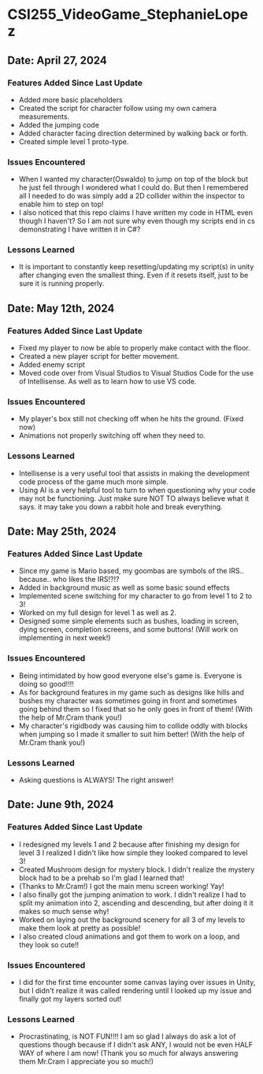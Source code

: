 # CSI255_VideoGame_StephanieLopez
 
## Date: April 27, 2024
### Features Added Since Last Update
- Added more basic placeholders
- Created the script for character follow using my own camera measurements.
- Added the jumping code
- Added character facing direction determined by walking back or forth.
- Created simple level 1 proto-type.

### Issues Encountered
- When I wanted my character(Oswaldo) to jump on top of the block but he just fell through I wondered what I could do. But then I remembered all I needed to do was simply add a 2D collider within the inspector to enable him to step on top! 
- I also noticed that this repo claims I have written my code in HTML even though I haven't? So I am not sure why even though my scripts end in cs demonstrating I have written it in C#?

### Lessons Learned
- It is important to constantly keep resetting/updating my script(s) in unity after changing even the smallest thing. Even if it resets itself, just to be sure  it is running properly.

## Date: May 12th, 2024
### Features Added Since Last Update
- Fixed my player to now be able to properly make contact with the floor.
- Created a new player script for better movement. 
- Added enemy script
- Moved code over from Visual Studios to Visual Studios Code for the use of Intellisense. As well as to learn how to use VS code. 

### Issues Encountered
- My player's box still not checking off when he hits the ground. (Fixed now)
- Animations not properly switching off when they need to. 

### Lessons Learned
- Intellisense is a very useful tool that assists in making the development code process of the game much more simple.
- Using AI is a very helpful tool to turn to when questioning why your code may not be functioning. Just make sure NOT TO always believe what it says. it may take you down a rabbit hole and break everything.

## Date: May 25th, 2024
### Features Added Since Last Update
- Since my game is Mario based, my goombas are symbols of the IRS.. because.. who likes the IRS!?!?
- Added in background music as well as some basic sound effects
- Implemented scene switching for my character to go from level 1 to 2 to 3!
- Worked on my full design for level 1 as well as 2.
- Designed some simple elements such as bushes, loading in screen, dying screen, completion screens, and some buttons! (Will work on implementing in next week!)

### Issues Encountered
- Being intimidated by how good everyone else's game is. Everyone is doing so good!!!!
- As for background features in my game such as designs like hills and bushes my character was sometimes going in front and sometimes going behind them so I fixed that so he only goes in front of them! (With the help of Mr.Cram thank you!)
- My character's rigidbody was causing him to collide oddly with blocks when jumping so I made it smaller to suit him better! (With the help of Mr.Cram thank you!)

### Lessons Learned
- Asking questions is ALWAYS! The right answer!

## Date: June 9th, 2024
### Features Added Since Last Update
- I redesigned my levels 1 and 2 because after finishing my design for level 3 I realized I didn't like how simple they looked compared to level 3!
- Created Mushroom design for mystery block. I didn't realize the mystery block had to be a prehab so I'm glad I learned that!
- (Thanks to Mr.Cram!) I got the main menu screen working! Yay!
- I also finally got the jumping animation to work. I didn't realize I had to split my animation into 2, ascending and descending, but after doing it it makes so much sense why!
- Worked on laying out the background scenery for all 3 of my levels to make them look at pretty as possible!
- I also created cloud animations and got them to work on a loop, and they look so cute!!
  
### Issues Encountered
- I did for the first time encounter some canvas laying over issues in Unity, but I didn't realize it was called rendering until I looked up my issue and finally got my layers sorted out!

### Lessons Learned
- Procrastinating, is NOT FUN!!!! I am so glad I always do ask a lot of questions though because if I didn't ask ANY, I would not be even HALF WAY of where I am now! (Thank you so much for always answering them Mr.Cram I appreciate you so much!)
